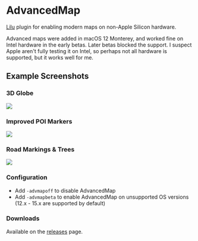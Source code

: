 # AdvancedMap

[Lilu][1] plugin for enabling modern maps on non-Apple Silicon hardware.

Advanced maps were added in macOS 12 Monterey, and worked fine on Intel hardware in the early betas. Later betas blocked the support. I suspect Apple aren't fully testing it on Intel, so perhaps not all hardware is supported, but it works well for me.

## Example Screenshots

### 3D Globe

![](https://i.imgur.com/fgxOGhS.png)

### Improved POI Markers

![](https://i.imgur.com/vN51oTH.png)

### Road Markings & Trees

![](https://i.imgur.com/NCIxf0D.png)

### Configuration

- Add `-advmapoff` to disable AdvancedMap
- Add `-advmapbeta` to enable AdvancedMap on unsupported OS versions (12.x - 15.x are supported by
  default)

### Downloads

Available on the [releases][2] page.

[1]: https://github.com/acidanthera/Lilu
[2]: https://github.com/notjosh/AdvancedMap/releases
